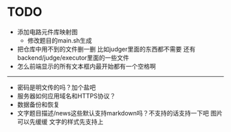 # TODO

- 添加电路元件库映射图
    - 修改题目的main.sh生成
- 把仓库中用不到的文件删一删 比如judger里面的东西都不需要 还有backend/judge/executor里面的一些文件
- 怎么前端显示的所有文本框内最开始都有一个空格啊

---

- 密码是明文传的吗？加个盐吧
- 服务器如何应用域名和HTTPS协议？
- 数据备份和恢复
- 文字题目描述/news这些默认支持markdown吗？不支持的话支持一下吧 图片可以先缓缓 文字的样式先支持上
